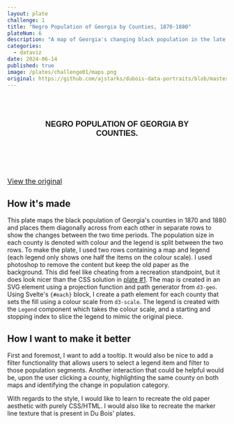 ```yaml
---
layout: plate
challenge: 1
title: "Negro Population of Georgia by Counties, 1870-1880"
plateNum: 6
description: "A map of Georgia's changing black population in the late 1800s."
categories:
  - dataviz
date: 2024-06-14
published: true
image: /plates/challenge01/maps.png
original: https://github.com/ajstarks/dubois-data-portraits/blob/master/challenge/2024/challenge01/original-plate-06.jpg
---
```


<script>
  import Chart from './Chart.svelte'
</script>

<div class="plate">
  <div class="chart-title">
    <h1>Negro Population of Georgia by Counties.</h1>
  </div>
  <Chart />
</div>

<a class="original" href={original}>View the original</a>

<h2>How it's made</h2>

This plate maps the black population of Georgia's counties in 1870 and 1880 and places them diagonally across from each other in separate rows to show the changes between the two time periods. 
The population size in each county is denoted with colour and the legend is split between the two rows. 
To make the plate, I used two rows containing a map and legend (each legend only shows one half the items on the colour scale). 
I used photoshop to remove the content but keep the old paper as the background. 
This did feel like cheating from a recreation standpoint, but it does look nicer than the CSS solution in <a href="/plates/challenge04/">plate #1</a>.
The map is created in an SVG element using a projection function and path generator from `d3-geo`.
Using Svelte's `{#each}` block, I create a path element for each county that sets the fill using a colour scale from `d3-scale`.
The legend is created with the `Legend` component which takes the colour scale, and a starting and stopping index to slice the legend to mimic the original piece.

<h2>How I want to make it better</h2>

First and foremost, I want to add a tooltip. 
It would also be nice to add a filter functionality that allows users to select a legend item and filter to those population segments.
Another interaction that could be helpful would be, upon the user clicking a county, highlighting the same county on both maps and identifying the change in population category.

With regards to the style, I would like to learn to recreate the old paper aesthetic with purely CSS/HTML.
I would also like to recreate the marker line texture that is present in Du Bois' plates.

<style>
  

  .plate {
    background-image: url($lib/assets/original-plate-bg.png);
    background-size: cover;
    background-repeat: round;
    padding: 16px;
    border-radius: 6px;
    text-transform: uppercase;
    text-align: center;
    font-family: "Public Sans", sans-serif;
    margin: 1vh auto 1vh auto;
    opacity: 0.9;
    width: 75%;
    padding-bottom: 2rem;
  }

  .chart-title {
    margin-bottom: 1rem;
    line-height: 1.2;
    font-family: "Public Sans", sans-serif;
    color: black;
  }

  .chart-title h1 {
    color: black;
    font-family: "Public Sans", sans-serif;
    font-size: 1.1rem;
  }

  .chart-title h1 {
    font-weight: 700;
    margin: 1rem 0 0;
  }

  .original {
    font-size: 1rem;
  }

  @media screen and (max-width: 800px) {
    .plate {
      width: 100%;
    }
  }
</style>